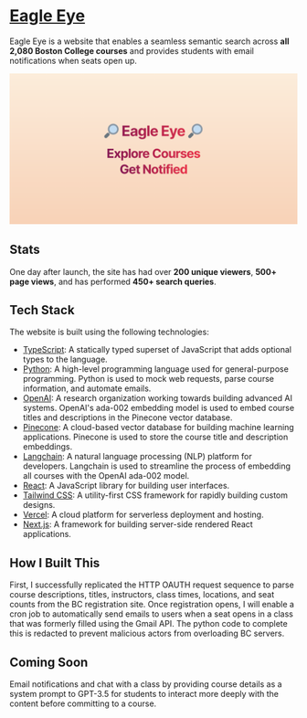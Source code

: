 # [Eagle Eye](https://www.eaglesearch.org/)

Eagle Eye is a website that enables a seamless semantic search across **all 2,080 Boston College courses** and provides students with email notifications when seats open up.

![Eagle Eye Open Graph Image](/public/image.png)

## Stats

One day after launch, the site has had over **200 unique viewers**, **500+ page views**, and has performed **450+ search queries**.

## Tech Stack

The website is built using the following technologies:

- [TypeScript](https://www.typescriptlang.org/): A statically typed superset of JavaScript that adds optional types to the language.
- [Python](https://www.python.org/): A high-level programming language used for general-purpose programming. Python is used to mock web requests, parse course information, and automate emails.
- [OpenAI](https://openai.com/): A research organization working towards building advanced AI systems. OpenAI's ada-002 embedding model is used to embed course titles and descriptions in the Pinecone vector database.
- [Pinecone](https://www.pinecone.io/): A cloud-based vector database for building machine learning applications. Pinecone is used to store the course title and description embeddings.
- [Langchain](https://langchain.io/): A natural language processing (NLP) platform for developers. Langchain is used to streamline the process of embedding all courses with the OpenAI ada-002 model.
- [React](https://reactjs.org/): A JavaScript library for building user interfaces.
- [Tailwind CSS](https://tailwindcss.com/): A utility-first CSS framework for rapidly building custom designs.
- [Vercel](https://vercel.com/): A cloud platform for serverless deployment and hosting.
- [Next.js](https://nextjs.org/): A framework for building server-side rendered React applications.

## How I Built This
First, I successfully replicated the HTTP OAUTH request sequence to parse course descriptions, titles, instructors, class times, locations, and seat counts from the BC registration site. Once registration opens, I will enable a cron job to automatically send emails to users when a seat opens in a class that was formerly filled using the Gmail API. The python code to complete this is redacted to prevent malicious actors from overloading BC servers.

## Coming Soon

Email notifications and chat with a class by providing course details as a system prompt to GPT-3.5 for students to interact more deeply with the content before committing to a course.
